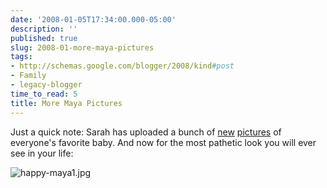 ```yaml
---
date: '2008-01-05T17:34:00.000-05:00'
description: ''
published: true
slug: 2008-01-more-maya-pictures
tags:
- http://schemas.google.com/blogger/2008/kind#post
- Family
- legacy-blogger
time_to_read: 5
title: More Maya Pictures
---
```


Just a quick note: Sarah has uploaded a bunch of [new](/gallery2/v/MayaGraceFirstDays/?g2_page=5) [pictures](/gallery2/v/MayaGraceFirstDays/?g2_page=6) of everyone's favorite baby. And now for the most pathetic look you will ever see in your life:



![happy-maya1.jpg](happy-maya1.jpg)